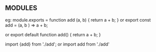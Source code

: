 ## MODULES
eg:
module.exports = function add (a, b) {
    return a + b;
}
or
export const add = (a, b ) => a + b;

or
export default function add() {
    return a + b;
}

import {add} from './add';
or
import add from './add'